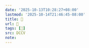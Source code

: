 ```yaml
---
date: '2025-10-13T10:28:27+08:00'
lastmod: '2025-10-14T21:46:45-08:00'
title: 􅝵
url: 􅝵
tags: [𪒄]
src: DCCV
note:
---
```

